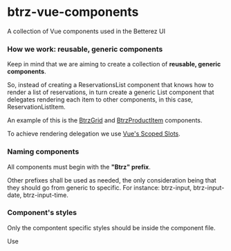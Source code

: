 # btrz-vue-components
A collection of Vue components used in the Betterez UI

### How we work: reusable, generic components

Keep in mind that we are aiming to create a collection of **reusable, generic components**.

So, instead of creating a ReservationsList component that knows how to render a list of reservations, in turn create a generic List component that delegates rendering each item to other components, in this case, ReservationListItem.

An example of this is the [BtrzGrid](src/btrz-grid.vue) and [BtrzProductItem](src/btrz-product-item.vue) components.

To achieve rendering delegation we use [Vue's Scoped Slots](https://vuejs.org/v2/guide/components.html#Scoped-Slots).

### Naming components

All components must begin with the **"Btrz" prefix**.

Other prefixes shall be used as needed, the only consideration being that they should go from generic to specific. For instance: btrz-input, btrz-input-date, btrz-input-time.

### Component's styles

Only the compontent specific styles should be inside the component file.

Use <style scoped>, but be aware that this prevents others from overriding the component's styles.

Other non specific styles, shared between components, should be under the /assets/css/ folder, following the [ITCSS standard](https://speakerdeck.com/dafed/managing-css-projects-with-itcss). ** not yet implemented **

Each application using btrz-vue-components is responsible for providing the rest of the styles:
- Base CSS like typography
- Bootstrap (compatible version)
- Overrides to each component as needed (the component must allow it, again: use <style scoped> with caution)

### Component demo page

** Work in progress: not yet implemented **

Before creating a component, check the demo pages to avoid duplicates. You can also ask in Slack: #vue-components

### Internationalization support

Components in btrz-vue-components should expect a $t method available on the component instance. This method accepts a lexicon key, and returns the corresponding translation. It is up to each project using the components to provide this $t method. For instance btrz-vue-websales does it using vuex-i18n plugin.
